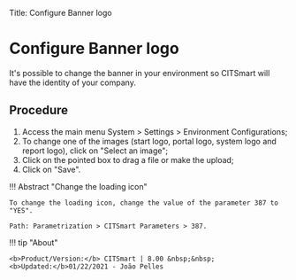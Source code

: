 Title: Configure Banner logo

# Configure Banner logo


It's possible to change the banner in your environment so CITSmart will have the identity of your company.

Procedure
-------

1. Access the main menu System > Settings > Environment Configurations;
2. To change one of the images (start logo, portal logo, system logo and report logo), click on "Select an image";
3. Click on the pointed box to drag a file or make the upload;
4. Click on "Save".

!!! Abstract "Change the loading icon"
    
    To change the loading icon, change the value of the parameter 387 to "YES".
	
    Path: Parametrization > CITSmart Parameters > 387.  
	
	
!!! tip "About"

    <b>Product/Version:</b> CITSmart | 8.00 &nbsp;&nbsp;
    <b>Updated:</b>01/22/2021 - João Pelles  
	
